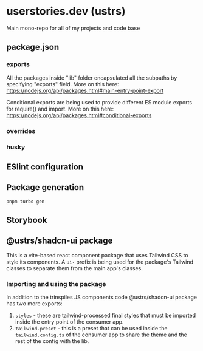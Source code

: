 # userstories.dev (ustrs)
Main mono-repo for all of my projects and code base

## package.json
### exports
All the packages inside "lib" folder encapsulated all the subpaths by specifying "exports" field. More on this here:
https://nodejs.org/api/packages.html#main-entry-point-export

Conditional exports are being used to provide different ES module exports for require() and import. More on this here:
https://nodejs.org/api/packages.html#conditional-exports

### overrides

### husky

## ESlint configuration

## Package generation
```
pnpm turbo gen
```

## Storybook

## @ustrs/shadcn-ui package

This is a vite-based react component package that uses Tailwind CSS to style its components. A `ui-` prefix is being used for the package's Tailwind classes to separate them from the main app's classes.

### Importing and using the package

In addition to the trinspiles JS components code @ustrs/shadcn-ui package has two more exports:
1. `styles` - these are tailwind-processed final styles that must be imported inside the entry point of the consumer app.
2. `tailwind.preset` - this is a preset that can be used inside the `tailwind.config.ts` of the consumer app to share the theme and the rest of the config with the lib.


